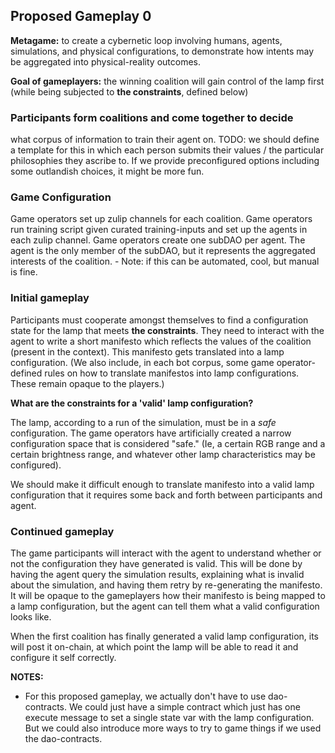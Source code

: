 ## Proposed Gameplay 0

**Metagame:** to create a cybernetic loop involving humans,
agents, simulations, and physical configurations, to demonstrate
how intents may be aggregated into physical-reality outcomes.

**Goal of gameplayers:** the winning coalition will gain control of the lamp
first (while being subjected to **the constraints**, defined below)

### **Participants form coalitions and come together to decide**

what corpus of information to train their agent on.
    TODO: we should define a template for this in which each person submits their
values / the particular philosophies they ascribe to. If
we provide preconfigured options including some outlandish
choices, it might be more fun.  

### **Game Configuration**

Game operators set up zulip channels for each coalition. Game operators run training script given curated training-inputs and set up the agents in each zulip channel. Game operators create one subDAO per agent. The agent is the only member of the subDAO, but it represents the aggregated interests of the coalition.
    - Note: if this can be automated, cool, but manual is fine.

### **Initial gameplay**

Participants must cooperate amongst themselves to find a configuration state for the lamp that meets **the
constraints**. They need to interact with the agent to write a short manifesto which reflects the values of the coalition (present in the context). This manifesto gets translated into a lamp configuration.
(We also include, in each bot corpus, some game operator-defined rules on how to translate manifestos into lamp configurations. These remain opaque to the players.)

**What are the constraints for a 'valid' lamp configuration?**

The lamp, according to a run of the simulation,
must be in a *safe* configuration. The game operators have
artificially created a narrow configuration space
that is considered "safe." (Ie, a certain RGB range and a certain
brightness range, and whatever other lamp characteristics may be configured).

We should make it difficult enough to translate manifesto into a valid lamp configuration
that it requires some back and forth between participants and agent.

### **Continued gameplay**

The game participants will interact with the agent to understand
whether or not the configuration they have generated is valid. This will be done
by having the agent query the simulation results, explaining what is invalid about the simulation,
and having them retry by re-generating the manifesto. It will be opaque to the gameplayers
how their manifesto is being mapped to a lamp configuration, but the agent can tell them what a
valid configuration looks like.

When the first coalition has finally generated a valid lamp configuration, its will post it on-chain,
at which point the lamp will be able to read it and configure it self correctly.  

**NOTES:**

- For this proposed gameplay, we actually don't have to use dao-contracts. We could just have a simple contract which just has one execute message to set a single state var with the lamp configuration. But we could also introduce more ways to try to game things if we used the dao-contracts.
